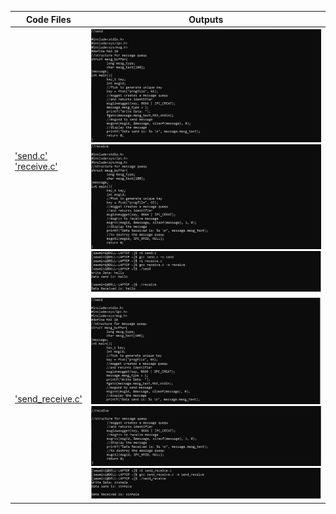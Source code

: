 | Code Files | Outputs |
|------------|---------|
|['send.c'](./Codes/send.c)<br>['receive.c'](./Codes/receive.c)|![1-4.png](./Outputs/1-4.png)![1-5.png](./Outputs/1-5.png)![1-6.png](./Outputs/1-6.png)|
|['send_receive.c'](./Codes/send_receive.c)|![1-1.png](./Outputs/1-1.png)![1-2.png](./Outputs/1-2.png)![1-3.png](./Outputs/1-3.png)|



